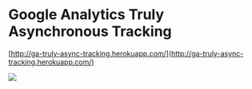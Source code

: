 Google Analytics Truly Asynchronous Tracking
============================================

[http://ga-truly-async-tracking.herokuapp.com/](http://ga-truly-async-tracking.herokuapp.com/)

<img src="http://s23.postimg.org/hf1gr3vuz/Screen_Shot_2013_10_29_at_12_23_29_AM.png">


